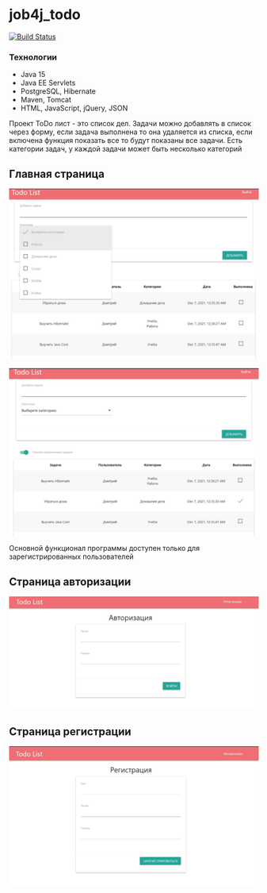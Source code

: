 # job4j_todo
[![Build Status](https://app.travis-ci.com/demonick82/job4j_todo.svg?branch=master)](https://app.travis-ci.com/demonick82/job4j_todo)
 
 
### Технологии 
+ Java 15
+ Java EE Servlets
+ PostgreSQL, Hibernate
+ Maven, Tomcat
+ HTML, JavaScript, jQuery, JSON

Проект ToDo лист - это список дел. Задачи можно добавлять в список через форму, 
если задача выполнена то она удаляется из списка, если включена функция показать 
все то будут показаны все задачи. Есть категории задач, у каждой задачи может быть несколько категорий

## Главная страница

![ScreenShot](img/3.jpg "index.html")


![ScreenShot](img/4.jpg "index.html")


Основной функционал программы доступен только для зарегистрированных пользователей 

## Страница авторизации

![ScreenShot](img/1.jpg "login.html")

## Страница регистрации

![ScreenShot](img/2.jpg "registr.html")
